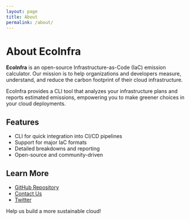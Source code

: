 ```yaml
---
layout: page
title: About
permalink: /about/
---
```


# About EcoInfra

**EcoInfra** is an open-source Infrastructure-as-Code (IaC) emission calculator. Our mission is to help organizations and developers measure, understand, and reduce the carbon footprint of their cloud infrastructure.

EcoInfra provides a CLI tool that analyzes your infrastructure plans and reports estimated emissions, empowering you to make greener choices in your cloud deployments.

## Features

- CLI for quick integration into CI/CD pipelines
- Support for major IaC formats
- Detailed breakdowns and reporting
- Open-source and community-driven

## Learn More

- [GitHub Repository](https://github.com/eco-infra)
- [Contact Us](mailto:contact@eco-infra.com)
- [Twitter](https://twitter.com/ecoinfrastatus)

Help us build a more sustainable cloud!
